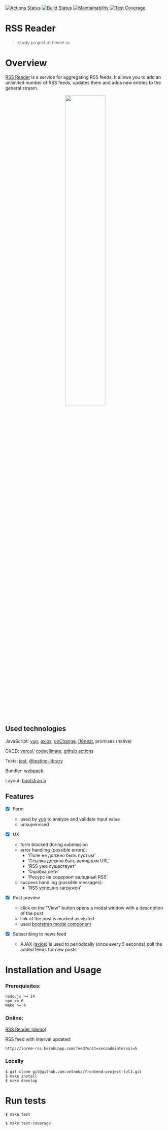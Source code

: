 [![Actions Status](https://github.com/vetneka/frontend-project-lvl3/workflows/hexlet-check/badge.svg)](https://github.com/vetneka/frontend-project-lvl3/actions/workflows/hexlet-check.yml)
[![Build Status](https://github.com/vetneka/frontend-project-lvl3/workflows/build/badge.svg)](https://github.com/vetneka/frontend-project-lvl3/actions/workflows/build.yml)
[![Maintainability](https://api.codeclimate.com/v1/badges/61b1d82146e8b9eea44c/maintainability)](https://codeclimate.com/github/vetneka/frontend-project-lvl3/maintainability)
[![Test Coverage](https://api.codeclimate.com/v1/badges/61b1d82146e8b9eea44c/test_coverage)](https://codeclimate.com/github/vetneka/frontend-project-lvl3/test_coverage)

# RSS Reader
> study project at hexlet.io

# Overview
[RSS Reader](https://frontend-project-lvl3-vetneka.vercel.app/) is a service for aggregating RSS feeds. It allows you to add an unlimited number of RSS feeds, updates them and adds new entries to the general stream.

<p align="center">
  <img src="https://user-images.githubusercontent.com/44982805/123106321-986e5200-d449-11eb-890e-75d52f220d5e.png" width="50%">
</p>

## Used technologies
JavaScript: [yup](https://github.com/jquense/yup), [axios](https://github.com/axios/axios), [onChange](https://github.com/Qard/onchange), [i18next](https://www.i18next.com/), promises (native)

CI/CD: [vercel](https://vercel.com/), [codeclimate](https://codeclimate.com/), [github actions](https://github.com/vetneka/frontend-project-lvl3/actions)

Tests: [jest](https://jestjs.io/), [@testing-library](https://testing-library.com/)

Bundler: [webpack](https://webpack.js.org/)

Layout: [bootstrap 5](https://getbootstrap.com/)

## Features

- [x] Form
  - used by [yup](https://github.com/jquense/yup) to analyze and validate input value
  - unsupervised
- [x] UX
  - form blocked during submission
  - error handling (possible errors):
    - 'Поле не должно быть пустым'
    - 'Ссылка должна быть валидным URL'
    - 'RSS уже существует'
    - 'Ошибка сети'
    - 'Ресурс не содержит валидный RSS'
  - success handling (possible messages):
    - 'RSS успешно загружен'
- [x] Post preview
  - click on the "View" button opens a modal window with a description of the post
  - link of the post is marked as visited
  - used [bootstrap modal component](https://getbootstrap.com/docs/5.0/components/modal/)

- [x] Subscribing to news feed
  - AJAX ([axios](https://github.com/axios/axios)) is used to periodically (once every 5 seconds) poll the added feeds for new posts

# Installation and Usage
### Prerequisites:
```
node.js >= 14
npm >= 6
make >= 4
```

### Online:
[RSS Reader (demo)](https://frontend-project-lvl3-vetneka.vercel.app/)

RSS feed with interval updated:

`http://lorem-rss.herokuapp.com/feed?unit=second&interval=5`

### Locally
```
$ git clone git@github.com:vetneka/frontend-project-lvl3.git
$ make install
$ make develop
```

# Run tests
```
$ make test

$ make test-coverage
```
